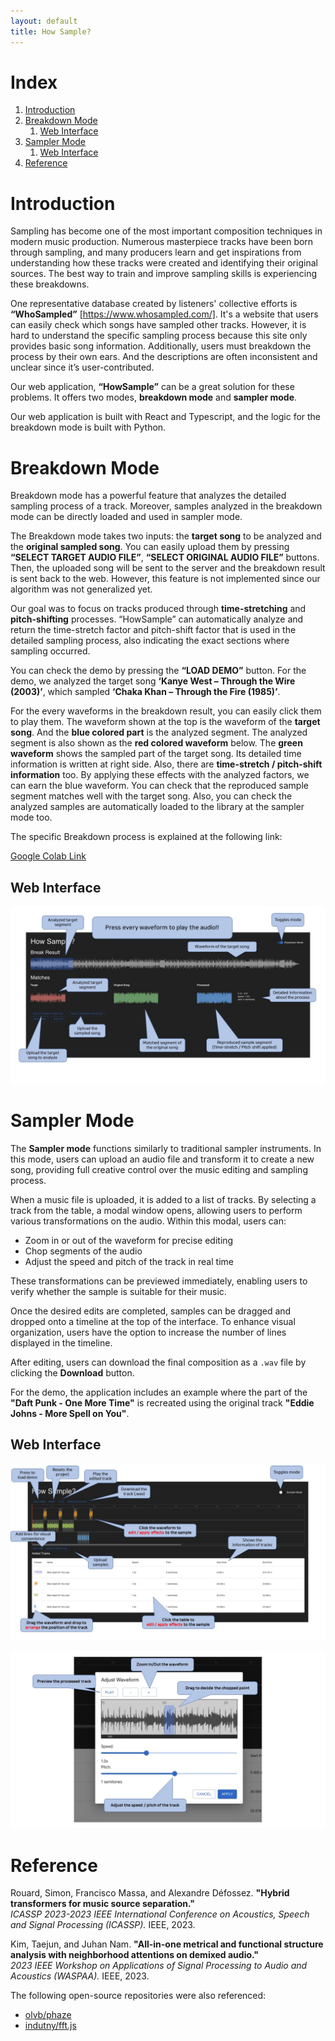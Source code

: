```yaml
---
layout: default
title: How Sample?
---
```


# Index

1. [Introduction](#introduction)
2. [Breakdown Mode](#breakdown-mode)
   1. [Web Interface](#web-interface)
3. [Sampler Mode](#sampler-mode)
   1. [Web Interface](#web-interface-1)
4. [Reference](#reference)

# Introduction

Sampling has become one of the most important composition techniques in modern music production. Numerous masterpiece tracks have been born through sampling, and many producers learn and get inspirations from understanding how these tracks were created and identifying their original sources. The best way to train and improve sampling skills is experiencing these breakdowns.

One representative database created by listeners' collective efforts is **“WhoSampled”** [https://www.whosampled.com/]. It's a website that users can easily check which songs have sampled other tracks. However, it is hard to understand the specific sampling process because this site only provides basic song information. Additionally, users must breakdown the process by their own ears. And the descriptions are often inconsistent and unclear since it’s user-contributed.

Our web application, **“HowSample”** can be a great solution for these problems. It offers two modes, **breakdown mode** and **sampler mode**.

Our web application is built with React and Typescript, and the logic for the breakdown mode is built with Python.

# Breakdown Mode

Breakdown mode has a powerful feature that analyzes the detailed sampling process of a track. Moreover, samples analyzed in the breakdown mode can be directly loaded and used in sampler mode.

The Breakdown mode takes two inputs: the **target song** to be analyzed and the **original sampled song**. You can easily upload them by pressing **“SELECT TARGET AUDIO FILE”**, **“SELECT ORIGINAL AUDIO FILE”** buttons. Then, the uploaded song will be sent to the server and the breakdown result is sent back to the web. However, this feature is not implemented since our algorithm was not generalized yet.

Our goal was to focus on tracks produced through **time-stretching** and **pitch-shifting** processes. “HowSample” can automatically analyze and return the time-stretch factor and pitch-shift factor that is used in the detailed sampling process, also indicating the exact sections where sampling occurred.

You can check the demo by pressing the **“LOAD DEMO”** button. For the demo, we analyzed the target song **‘Kanye West – Through the Wire (2003)’**, which sampled **‘Chaka Khan – Through the Fire (1985)’**.

For the every waveforms in the breakdown result, you can easily click them to play them. The waveform shown at the top is the waveform of the **target song**. And the **blue colored part** is the analyzed segment. The analyzed segment is also shown as the **red colored waveform** below. The **green waveform** shows the sampled part of the target song. Its detailed time information is written at right side. Also, there are **time-stretch / pitch-shift information** too. By applying these effects with the analyzed factors, we can earn the blue waveform. You can check that the reproduced sample segment matches well with the target song. Also, you can check the analyzed samples are automatically loaded to the library at the sampler mode too.

The specific Breakdown process is explained at the following link:

[Google Colab Link](https://colab.research.google.com/drive/1B5A8QaD72YDuE8PHFNWZ3uCfZrzJbSHJ?usp=sharing)

## Web Interface

![Breakdown Interface](/assets/images/break_result.jpeg)

# Sampler Mode

The **Sampler mode** functions similarly to traditional sampler instruments. In this mode, users can upload an audio file and transform it to create a new song, providing full creative control over the music editing and sampling process.

When a music file is uploaded, it is added to a list of tracks. By selecting a track from the table, a modal window opens, allowing users to perform various transformations on the audio. Within this modal, users can:

- Zoom in or out of the waveform for precise editing
- Chop segments of the audio
- Adjust the speed and pitch of the track in real time

These transformations can be previewed immediately, enabling users to verify whether the sample is suitable for their music.

Once the desired edits are completed, samples can be dragged and dropped onto a timeline at the top of the interface. To enhance visual organization, users have the option to increase the number of lines displayed in the timeline.

After editing, users can download the final composition as a `.wav` file by clicking the **Download** button.

For the demo, the application includes an example where the part of the **"Daft Punk - One More Time"** is recreated using the original track **"Eddie Johns - More Spell on You"**.

## Web Interface

![Sampler Interface](/assets/images/sampler.jpeg)

![Sampler Modal Interface](/assets/images/sampler_modal.jpeg)

# Reference

Rouard, Simon, Francisco Massa, and Alexandre Défossez. **"Hybrid transformers for music source separation."**  
_ICASSP 2023-2023 IEEE International Conference on Acoustics, Speech and Signal Processing (ICASSP)._ IEEE, 2023.

Kim, Taejun, and Juhan Nam. **"All-in-one metrical and functional structure analysis with neighborhood attentions on demixed audio."**  
_2023 IEEE Workshop on Applications of Signal Processing to Audio and Acoustics (WASPAA)._ IEEE, 2023.

The following open-source repositories were also referenced:

- [olvb/phaze](https://github.com/olvb/phaze)
- [indutny/fft.js](https://github.com/indutny/fft.js/blob/master/lib/fft.js)
